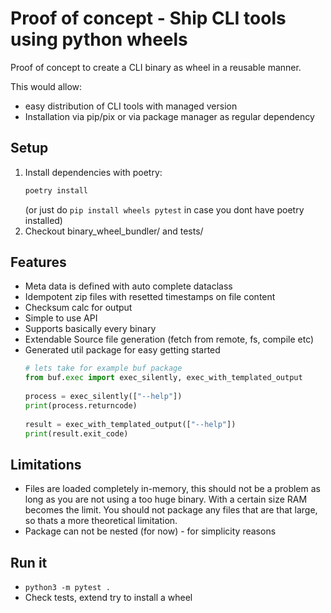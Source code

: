 Proof of concept - Ship CLI tools using python wheels
==

Proof of concept to create a CLI binary as wheel in a reusable manner.

This would allow:

- easy distribution of CLI tools with managed version
- Installation via pip/pix or via package manager as regular dependency

## Setup

1. Install dependencies with poetry:
   ```sh
   poetry install
   ```
   (or just do `pip install wheels pytest` in case you dont have poetry installed)
2. Checkout binary_wheel_bundler/ and tests/

## Features

- Meta data is defined with auto complete dataclass
- Idempotent zip files with resetted timestamps on file content
- Checksum calc for output
- Simple to use API
- Supports basically every binary
- Extendable Source file generation (fetch from remote, fs, compile etc)
- Generated util package for easy getting started
  ```python
  # lets take for example buf package
  from buf.exec import exec_silently, exec_with_templated_output
    
  process = exec_silently(["--help"])
  print(process.returncode)
    
  result = exec_with_templated_output(["--help"])
  print(result.exit_code)
  ```

## Limitations

- Files are loaded completely in-memory, this should not be a problem as long as you are not using a too huge binary.
  With a certain size RAM becomes the limit.
  You should not package any files that are that large, so thats a more theoretical limitation.
- Package can not be nested (for now) - for simplicity reasons

## Run it

- ```python3 -m pytest .```
- Check tests, extend try to install a wheel